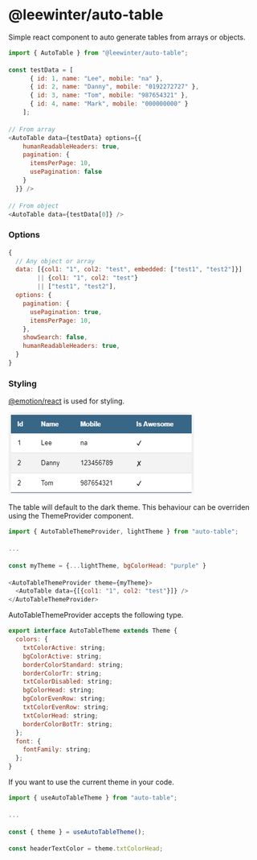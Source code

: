 # @leewinter/auto-table

Simple react component to auto generate tables from arrays or objects.

```javascript
import { AutoTable } from "@leewinter/auto-table";

const testData = [
      { id: 1, name: "Lee", mobile: "na" },
      { id: 2, name: "Danny", mobile: "0192272727" },
      { id: 3, name: "Tom", mobile: "987654321" },
      { id: 4, name: "Mark", mobile: "000000000" }
    ];

// From array
<AutoTable data={testData} options={{
    humanReadableHeaders: true,
    pagination: {
      itemsPerPage: 10,
      usePagination: false
    }
  }} />

// From object
<AutoTable data={testData[0]} />
```

### Options

```javascript
{
  // Any object or array
  data: [{col1: "1", col2: "test", embedded: ["test1", "test2"]}]
        || {col1: "1", col2: "test"}
        || ["test1", "test2"],
  options: {
    pagination: {
      usePagination: true,
      itemsPerPage: 10,
    },
    showSearch: false,
    humanReadableHeaders: true,
  }
}
```

### Styling

[@emotion/react](https://www.npmjs.com/package/@emotion/react) is used for styling.

![example](./docs/images/basic-example.png)

The table will default to the dark theme. This behaviour can be overriden using the ThemeProvider component.

```javascript
import { AutoTableThemeProvider, lightTheme } from "auto-table";

...

const myTheme = {...lightTheme, bgColorHead: "purple" }

<AutoTableThemeProvider theme={myTheme}>
  <AutoTable data={[{col1: "1", col2: "test"}]} />
</AutoTableThemeProvider>
```

AutoTableThemeProvider accepts the following type.

```javascript
export interface AutoTableTheme extends Theme {
  colors: {
    txtColorActive: string;
    bgColorActive: string;
    borderColorStandard: string;
    borderColorTr: string;
    txtColorDisabled: string;
    bgColorHead: string;
    bgColorEvenRow: string;
    txtColorEvenRow: string;
    txtColorHead: string;
    borderColorBotTr: string;
  };
  font: {
    fontFamily: string;
  };
}
```

If you want to use the current theme in your code.

```javascript
import { useAutoTableTheme } from "auto-table";

...

const { theme } = useAutoTableTheme();

const headerTextColor = theme.txtColorHead;
```
